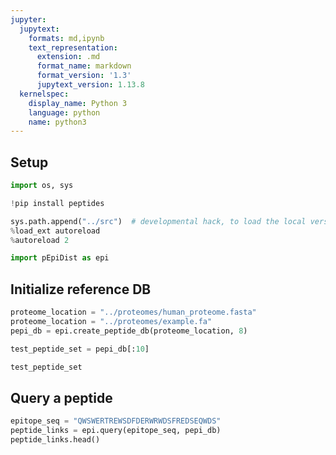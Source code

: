 ```yaml
---
jupyter:
  jupytext:
    formats: md,ipynb
    text_representation:
      extension: .md
      format_name: markdown
      format_version: '1.3'
      jupytext_version: 1.13.8
  kernelspec:
    display_name: Python 3
    language: python
    name: python3
---
```


## Setup

```python
import os, sys
```

```python
!pip install peptides
```

```python
sys.path.append("../src")  # developmental hack, to load the local version of the module
%load_ext autoreload
%autoreload 2

import pEpiDist as epi
```

## Initialize reference DB

```python
proteome_location = "../proteomes/human_proteome.fasta"
proteome_location = "../proteomes/example.fa"
pepi_db = epi.create_peptide_db(proteome_location, 8)
```

```python
test_peptide_set = pepi_db[:10]

test_peptide_set
```

## Query a peptide

```python
epitope_seq = "QWSWERTREWSDFDERWRWDSFREDSEQWDS"
peptide_links = epi.query(epitope_seq, pepi_db)
peptide_links.head()
```
